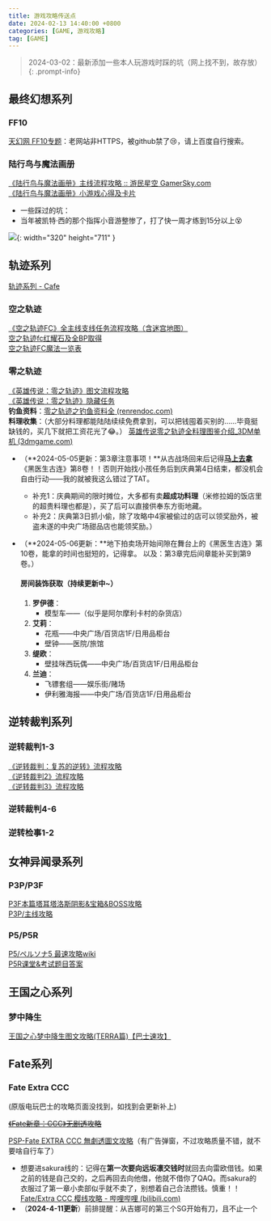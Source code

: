 ```yaml
---
title: 游戏攻略传送点
date: 2024-02-13 14:40:00 +0800
categories: [GAME, 游戏攻略] 
tag: [GAME]
---
```

> 2024-03-02：最新添加一些本人玩游戏时踩的坑（网上找不到，故存放）  
{: .prompt-info}  

## 最终幻想系列

### FF10   
<u>天幻网 FF10专题</u>：老网站非HTTPS，被github禁了:cry:，请上百度自行搜索。    



### 陆行鸟与魔法画册

[《陆行鸟与魔法画册》主线流程攻略 :: 游民星空 GamerSky.com](https://wap.gamersky.com/gl/Content-50295.html)  
[《陆行鸟与魔法画册》小游戏心得及卡片](https://wenku.baidu.com/view/68fba5c52cc58bd63186bd96.html?_wkts_=1707807164892&bdQuery=%E9%99%86%E8%A1%8C%E9%B8%9F%E4%B8%8E%E9%AD%94%E6%B3%95%E7%94%BB%E5%86%8C%E5%8D%A1%E7%89%87)   

- 一些踩过的坑：
- 当年被凯特·西的那个指挥小音游整惨了，打了快一周才练到15分以上:dizzy_face:  

![](https://cdn.jsdelivr.net/gh/Makicelse/image/img/GAME/202403021425853.png){: width="320" height="711" }



## 轨迹系列

[轨迹系列 - Cafe](https://trails-game.com/)   

### 空之轨迹
[《空之轨迹FC》全主线支线任务流程攻略（含迷宫地图）](https://www.gamersky.com/handbook/201705/901381.shtml)   
[空之轨迹fc红耀石及全BP取得](https://www.360docs.net/doc/437513630.html)    
[空之轨迹FC魔法一览表](https://www.renrendoc.com/paper/121928420.html)    

### 零之轨迹
[《英雄传说：零之轨迹》图文流程攻略](https://www.gamersky.com/handbook/201108/179295.shtml)    
[《英雄传说：零之轨迹》隐藏任务](https://www.gamersky.com/handbook/201109/180819.shtml)    
**钓鱼资料**：[零之轨迹之钓鱼资料全 (renrendoc.com)](https://www.renrendoc.com/paper/214448947.html)     
**料理收集**：（大部分料理都能陆陆续续免费拿到，可以把钱囤着买别的……毕竟挺缺钱的，买几下就把工资花光了:joy:。）  [英雄传说零之轨迹全料理图鉴介绍_3DM单机 (3dmgame.com)](https://www.3dmgame.com/gl/3711442.html)     

- （**2024-05-05更新：第3章注意事项！**从古战场回来后记得<u>**马上去拿**</u>《黑医生古连》第8卷！！否则开始找小孩任务后到庆典第4日结束，都没机会自由行动——我的就被我这么错过了TAT。  

  - 补充1：庆典期间的限时摊位，大多都有卖**超成功料理**（米修拉姆的饭店里的超贵料理也都是），买了后可以直接供奉东方街地藏。  
  - 补充2：庆典第3日抓小偷，除了攻略中4家被偷过的店可以领奖励外，被盗未遂的中央广场甜品店也能领奖励。）  

- （**2024-05-06更新：**地下拍卖场开始间隙在舞台上的《黑医生古连》第10卷，能拿的时间也挺短的，记得拿。  以及：第3章完后间章能补买到第9卷。）  

  #### 房间装饰获取（持续更新中~）
  
  1. **罗伊德**：  
     - 模型车——（似乎是阿尔摩利卡村的杂货店）  
  2. **艾莉**：
     - 花瓶——中央广场/百货店1F/日用品柜台  
     - 壁钟——医院/旅馆  
  3. **缇欧**：
     - 壁挂咪西玩偶——中央广场/百货店1F/日用品柜台  
  4. **兰迪**：
     - 飞镖套组——娱乐街/赌场  
     - 伊利雅海报——中央广场/百货店1F/日用品柜台  



## 逆转裁判系列   

### 逆转裁判1-3
[《逆转裁判：复苏的逆转》流程攻略](https://www.tgbus.com/news/53495)    
[《逆转裁判2》流程攻略](https://www.tgbus.com/news/53665)   
[《逆转裁判3》流程攻略](https://www.tgbus.com/news/53676)      

### 逆转裁判4-6  

### 逆转检事1-2    



## 女神异闻录系列
### P3P/P3F
[P3F本篇塔耳塔洛斯阴影&宝箱&BOSS攻略](https://www.bilibili.com/read/cv22573370/)      
[P3P/主线攻略](https://wiki.biligame.com/persona/P3P/%E4%B8%BB%E7%BA%BF%E6%94%BB%E7%95%A5)    

### P5/P5R
[P5/ペルソナ5 最速攻略wiki](https://spwiki.net/persona5/)      
[P5R课堂&考试题目答案](https://exp.gg/zh_tw/129007)



## 王国之心系列
### 梦中降生
[王国之心梦中降生图文攻略(TERRA篇)【巴士速攻】](https://www.360docs.net/doc/bc5775436.html)   



## Fate系列  

### Fate Extra CCC

(原版电玩巴士的攻略页面没找到，如找到会更新补上)  

~~[《Fate新章：CCC》无剧透攻略 ](https://www.bklasvegas.com/pspgl/201304/20130407092036.shtml)~~    

[PSP-Fate EXTRA CCC 無劇透圖文攻略](https://gamestrategybus.pixnet.net/blog/post/164895528)（有广告弹窗，不过攻略质量不错，就不要啥自行车了）     

- 想要进sakura线的：记得在**第一次要向远坂凛交钱时**就回去向雷欧借钱。如果之前的钱是自己交的，之后再回去向他借，他就不借你了QAQ。而sakura的衣服过了第一章小卖部似乎就不卖了，别想着自己合法攒钱。慎重！！    
  [Fate/Extra CCC 樱线攻略 - 哔哩哔哩 (bilibili.com)](https://www.bilibili.com/read/cv33100303/?jump_opus=1)
- （**2024-4-11更新**）前排提醒：从吉娜可的第三个SG开始有刀，且不止一个   
